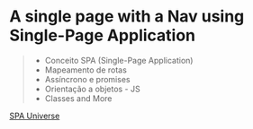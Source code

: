 # A single page with a Nav using Single-Page Application

> - Conceito SPA (Single-Page Application)
> - Mapeamento de rotas
> - Assíncrono e promises
> - Orientação a objetos - JS
> - Classes and More

[SPA Universe](https://)